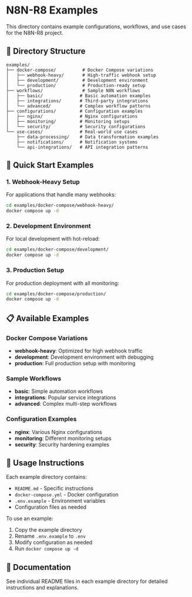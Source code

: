 # N8N-R8 Examples

This directory contains example configurations, workflows, and use cases for the N8N-R8 project.

## 📁 Directory Structure

```
examples/
├── docker-compose/          # Docker Compose variations
│   ├── webhook-heavy/       # High-traffic webhook setup
│   ├── development/         # Development environment
│   └── production/          # Production-ready setup
├── workflows/               # Sample N8N workflows
│   ├── basic/              # Basic automation examples
│   ├── integrations/       # Third-party integrations
│   └── advanced/           # Complex workflow patterns
├── configurations/         # Configuration examples
│   ├── nginx/              # Nginx configurations
│   ├── monitoring/         # Monitoring setups
│   └── security/           # Security configurations
└── use-cases/              # Real-world use cases
    ├── data-processing/    # Data transformation examples
    ├── notifications/      # Notification systems
    └── api-integrations/   # API integration patterns
```

## 🚀 Quick Start Examples

### 1. Webhook-Heavy Setup
For applications that handle many webhooks:
```bash
cd examples/docker-compose/webhook-heavy/
docker compose up -d
```

### 2. Development Environment
For local development with hot-reload:
```bash
cd examples/docker-compose/development/
docker compose up -d
```

### 3. Production Setup
For production deployment with all monitoring:
```bash
cd examples/docker-compose/production/
docker compose up -d
```

## 📋 Available Examples

### Docker Compose Variations
- **webhook-heavy**: Optimized for high webhook traffic
- **development**: Development environment with debugging
- **production**: Full production setup with monitoring

### Sample Workflows
- **basic**: Simple automation workflows
- **integrations**: Popular service integrations
- **advanced**: Complex multi-step workflows

### Configuration Examples
- **nginx**: Various Nginx configurations
- **monitoring**: Different monitoring setups
- **security**: Security hardening examples

## 🔧 Usage Instructions

Each example directory contains:
- `README.md` - Specific instructions
- `docker-compose.yml` - Docker configuration
- `.env.example` - Environment variables
- Configuration files as needed

To use an example:
1. Copy the example directory
2. Rename `.env.example` to `.env`
3. Modify configuration as needed
4. Run `docker compose up -d`

## 📖 Documentation

See individual README files in each example directory for detailed instructions and explanations.

